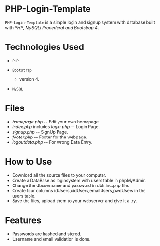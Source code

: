 # PHP-Login-Template

`PHP-Login-Template` is a simple login and signup system with database built with *PHP, MySQLi Procedural and Bootstrap 4*.

# Technologies Used

- `PHP`

 
- `Bootstrap`

  - version 4.

- `MySQL`

# Files
- *homepage.php* -- Edit your own homepage. 
- *index.php* includes *login.php* -- Login Page.
- *signup.php* -- SignUp Page.
- *footer.php* -- Footer for the webpage.
- *logoutdata.php* -- For wrong Data Entry.

# How to Use

- Download all the source files to your computer.
- Create a DataBase as loginsystem with users table in phpMyAdmin.
- Change the dbusername and password in dbh.inc.php file.
- Create four columns idUsers,uidUsers,emailUsers,pwdUsers in the users table.
- Save the files, upload them to your webserver and give it a try.

# Features

- Passwords are hashed and stored.
- Username and email validation is done.
